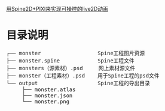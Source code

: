 [用Spine2D+PIXI来实现可操控的live2D动画](https://my.oschina.net/codingDog/blog/4965587 "用Spine2D+PIXI来实现可操控的live2D动画")

# 目录说明
<pre>
┌── monster                  Spine工程图片资源
├── monster.spine            Spine工程文件
├── monsters（源素材）.psd     网上素材源文件
├── monster（工程素材）.psd    用于Spine工程的psd文件
└── output                   Spine工程的导出目录
     ├── monster.atlas
     ├── monster.json
     └── monster.png
</pre>